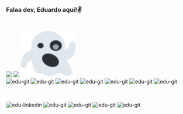 ### Falaa dev, Eduardo aqui!✌

#

<div style="display:inline_block">
    <img heigt="300" width="401" src="https://github-readme-stats.vercel.app/api?username=Eduardocosta&theme=chartreuse-dark&show_icons=true;">
    <img heigt="300" width="316" src="https://github-readme-stats.vercel.app/api/top-langs/?username=Ed&layout=compact&langs_count=16&theme=chartreuse-dark&show"<BR/> 
<img aling="up" height="130" width="150" src="https://github.com/twitter/twemoji/blob/master/assets/svg/1f47b.svg">
</div>


 <div>
     <img aling="center" alt="edu-git" height="30" width="50" src="https://github.com/user-attachments/assets/1553ed3e-8e0d-4528-9ed6-49a71eb267a4">
     <img aling="center" alt="edu-git" height="30" width="50" src="https://github.com/user-attachments/assets/9dedebc3-c0ca-491d-aa2e-ea9f55257563">
     <img aling="center" alt="edu-git" height="30" width="50" src="https://github.com/user-attachments/assets/3d426316-65e7-4872-9710-46863ae6db5d">
     <img aling="center" alt="edu-git" height="30" width="50" src="https://github.com/user-attachments/assets/860f667b-c00d-4b0e-b0bd-4faa4a7244ec">
     <img aling="center" alt="edu-git" height="30" width="50" src="https://github.com/user-attachments/assets/5f4874f3-f86b-4e4f-aa8f-0affcdc75062">
     <img aling="center" alt="edu-git" height="30" width="30" src="https://github.com/user-attachments/assets/3e3a9b5b-726d-4ff2-88cc-6b901567eedc">
     <img aling="center" alt="edu-git" height="30" width="30" src="https://img.icons8.com/?size=100&id=108784&format=png&color=000000">
     
 </div>

##
 
 <div style="display: inline_block"><br>
<img aling="center" alt="edu-linkedin" height="30" width="90" src="https://img.shields.io/badge/LinkedIn-0077B5?style=for-the-badge&logo=linkedin&logoColor=white">
<img aling="center" alt="edu-git" height="30" width="100" src="https://img.shields.io/badge/Discord-7289DA?style=for-the-badge&logo=discord&logoColor=white">
<img aling="center" alt="edu-git" height="30" width="100" src="https://img.shields.io/badge/YouTube-FF0000?style=for-the-badge&logo=youtube&logoColor=white">
<img aling="center" alt="edu-git" height="30" width="100" src="https://img.shields.io/badge/Facebook-1877F2?style=for-the-badge&logo=facebook&logoColor=white">
<img aling="center" alt="edu-git" height="30" width="100" src="https://img.shields.io/badge/Instagram-E4405F?style=for-the-badge&logo=instagram&logoColor=white">
</div>





